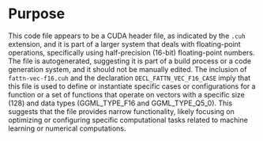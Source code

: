 # Purpose
This code file appears to be a CUDA header file, as indicated by the `.cuh` extension, and it is part of a larger system that deals with floating-point operations, specifically using half-precision (16-bit) floating-point numbers. The file is autogenerated, suggesting it is part of a build process or a code generation system, and it should not be manually edited. The inclusion of `fattn-vec-f16.cuh` and the declaration `DECL_FATTN_VEC_F16_CASE` imply that this file is used to define or instantiate specific cases or configurations for a function or a set of functions that operate on vectors with a specific size (128) and data types (GGML_TYPE_F16 and GGML_TYPE_Q5_0). This suggests that the file provides narrow functionality, likely focusing on optimizing or configuring specific computational tasks related to machine learning or numerical computations.

